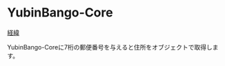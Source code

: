 # YubinBango-Core

[経緯](https://github.com/lapras-inc/scouty/pull/3661)

YubinBango-Coreに7桁の郵便番号を与えると住所をオブジェクトで取得します。
